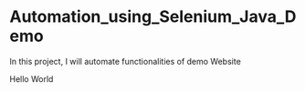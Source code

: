 # Automation_using_Selenium_Java_Demo
In this project, I will automate functionalities of demo Website
<p>Hello World<p>
